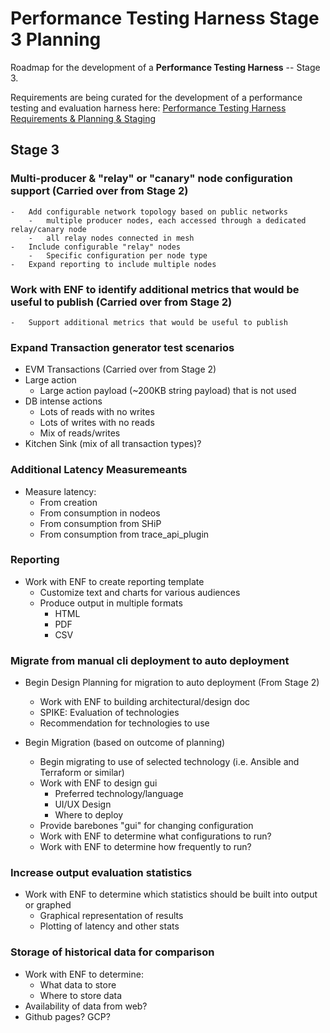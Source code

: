 # Performance Testing Harness Stage 3 Planning

Roadmap for the development of a **Performance Testing Harness** -- Stage 3.

Requirements are being curated for the development of a performance testing and evaluation harness here: [Performance Testing Harness Requirements & Planning & Staging](https://github.com/eosnetworkfoundation/product/tree/main/performance-harness/proposals)


## Stage 3

###   Multi-producer & "relay" or "canary" node configuration support (Carried over from Stage 2)
    -   Add configurable network topology based on public networks
        -   multiple producer nodes, each accessed through a dedicated relay/canary node
        -   all relay nodes connected in mesh
    -   Include configurable "relay" nodes
        -   Specific configuration per node type
    -   Expand reporting to include multiple nodes

### Work with ENF to identify additional metrics that would be useful to publish (Carried over from Stage 2)
    -   Support additional metrics that would be useful to publish

### Expand Transaction generator test scenarios

-   EVM Transactions (Carried over from Stage 2)
-   Large action
    -   Large action payload (~200KB string payload) that is not used
-   DB intense actions
    -   Lots of reads with no writes
    -   Lots of writes with no reads
    -   Mix of reads/writes
-   Kitchen Sink (mix of all transaction types)?

### Additional Latency Measuremeants

-   Measure latency:
    -   From creation
    -   From consumption in nodeos
    -   From consumption from SHiP
    -   From consumption from trace_api_plugin

### Reporting

-   Work with ENF to create reporting template
    -   Customize text and charts for various audiences
    -   Produce output in multiple formats
        -   HTML
        -   PDF
        -   CSV

### Migrate from manual cli deployment to auto deployment

-   Begin Design Planning for migration to auto deployment (From Stage 2)
    -   Work with ENF to building architectural/design doc
    -   SPIKE: Evaluation of technologies
    -   Recommendation for technologies to use

-   Begin Migration (based on outcome of planning)

    -   Begin migrating to use of selected technology (i.e. Ansible and Terraform or similar)
    -   Work with ENF to design gui
        -   Preferred technology/language
        -   UI/UX Design
        -   Where to deploy
    -   Provide barebones "gui" for changing configuration
    -   Work with ENF to determine what configurations to run?
    -   Work with ENF to determine how frequently to run?

### Increase output evaluation statistics

-   Work with ENF to determine which statistics should be built into output or graphed
    -   Graphical representation of results
    -   Plotting of latency and other stats

### Storage of historical data for comparison

-   Work with ENF to determine:
    -   What data to store
    -   Where to store data
-   Availability of data from web?
-   Github pages? GCP?






